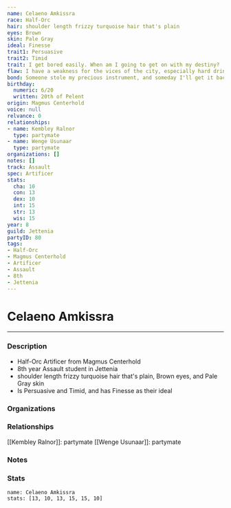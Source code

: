 ```yaml
---
name: Celaeno Amkissra
race: Half-Orc
hair: shoulder length frizzy turquoise hair that's plain
eyes: Brown
skin: Pale Gray
ideal: Finesse
trait1: Persuasive
trait2: Timid
trait: I get bored easily. When am I going to get on with my destiny?
flaw: I have a weakness for the vices of the city, especially hard drink.
bond: Someone stole my precious instrument, and someday I'll get it back.
birthday:
  numeric: 6/20
  written: 20th of Pelent
origin: Magmus Centerhold
voice: null
relvance: 0
relationships:
- name: Kembley Ralnor
  type: partymate
- name: Wenge Usunaar
  type: partymate
organizations: []
notes: []
track: Assault
spec: Artificer
stats:
  cha: 10
  con: 13
  dex: 10
  int: 15
  str: 13
  wis: 15
year: 8
guild: Jettenia
partyID: 80
tags:
- Half-Orc
- Magmus Centerhold
- Artificer
- Assault
- 8th
- Jettenia
---
```

# Celaeno Amkissra
---
### Description
- Half-Orc Artificer from Magmus Centerhold
- 8th year Assault student in Jettenia
- shoulder length frizzy turquoise hair that's plain, Brown eyes, and Pale Gray skin
- Is Persuasive and Timid, and has Finesse as their ideal

### Organizations

### Relationships
[[Kembley Ralnor]]: partymate
[[Wenge Usunaar]]: partymate

### Notes

### Stats
```statblock
name: Celaeno Amkissra
stats: [13, 10, 13, 15, 15, 10]
```